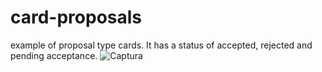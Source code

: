 # card-proposals
example of proposal type cards. It has a status of accepted, rejected and pending acceptance.
![Captura](https://user-images.githubusercontent.com/58136808/224782163-23807425-5603-439e-b660-c58d5301ebad.PNG)
